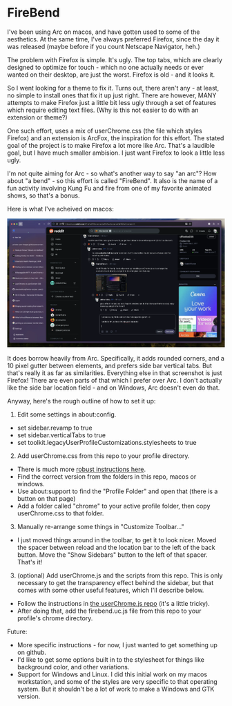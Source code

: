 # FireBend

I've been using Arc on macos, and have gotten used to some of the aesthetics. At the same time, I've always preferred Firefox, since the day it was released (maybe before if you count Netscape Navigator, heh.)

The problem with Firefox is simple. It's ugly. The top tabs, which are clearly designed to optimize for touch - which no one actually needs or ever wanted on their desktop, are just the worst. Firefox is old - and it looks it.

So I went looking for a theme to fix it. Turns out, there aren't any - at least, no simple to install ones that fix it up just right. There are however, MANY attempts to make Firefox just a little bit less ugly through a set of features which require editing text files. (Why is this not easier to do with an extension or theme?)

One such effort, uses a mix of userChrome.css (the file which styles Firefox) and an extension is ArcFox, the inspiration for this effort. The stated goal of the project is to make Firefox a lot more like Arc. That's a laudible goal, but I have much smaller ambision. I just want Firefox to look a little less ugly.

I'm not quite aiming for Arc - so what's another way to say "an arc"? How about "a bend" - so this effort is called "FireBend". It also is the name of a fun activity involving Kung Fu and fire from one of my favorite animated shows, so that's a bonus.

Here is what I've acheived on macos:

![Screenshot of FireBent Firefox](https://github.com/CaptainN/FireBend/blob/main/assets/screenshot.webp?raw=true)

It does borrow heavily from Arc. Specifically, it adds rounded corners, and a 10 pixel gutter between elements, and prefers side bar vertical tabs. But that's really it as far as similarities. Everything else in that screenshot is just Firefox! There are even parts of that which I prefer over Arc. I don't actually like the side bar location field - and on Windows, Arc doesn't even do that.

Anyway, here's the rough outline of how to set it up:

1. Edit some settings in about:config.
  - set sidebar.revamp to true
  - set sidebar.verticalTabs to true
  - set toolkit.legacyUserProfileCustomizations.stylesheets to true
2. Add userChrome.css from this repo to your profile directory.
  - There is much more [robust instructions here](https://www.userchrome.org/how-create-userchrome-css.html).
  - Find the correct version from the folders in this repo, macos or windows.
  - Use about:support to find the "Profile Folder" and open that (there is a button on that page)
  - Add a folder called "chrome" to your active profile folder, then copy userChrome.css to that folder.
3. Manually re-arrange some things in "Customize Toolbar..."
  - I just moved things around in the toolbar, to get it to look nicer. Moved the spacer between reload and the location bar to the left of the back button. Move the "Show Sidebars" button to the left of that spacer. That's it!
3. (optional) Add userChrome.js and the scripts from this repo. This is only necessary to get the transparency effect behind the sidebar, but that comes with some other useful features, which I'll describe below.
  - Follow the instructions in [the userChrome.js repo](https://github.com/xiaoxiaoflood/firefox-scripts) (it's a little tricky).
  - After doing that, add the firebend.uc.js file from this repo to your profile's chrome directory.

Future:
- More specific instructions - for now, I just wanted to get something up on github.
- I'd like to get some options built in to the stylesheet for things like background color, and other variations.
- Support for Windows and Linux. I did this initial work on my macos workstation, and some of the styles are very specific to that operating system. But it shouldn't be a lot of work to make a Windows and GTK version.

